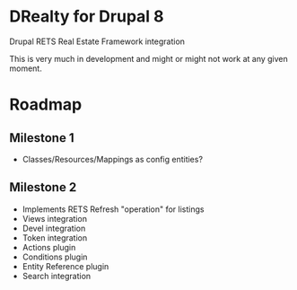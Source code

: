 DRealty for Drupal 8
===

Drupal RETS Real Estate Framework integration

This is very much in development and might or might not work at any given moment.

Roadmap
===

Milestone 1
---

* Classes/Resources/Mappings as config entities?

Milestone 2
---
* Implements RETS Refresh "operation" for listings
* Views integration
* Devel integration
* Token integration
* Actions plugin
* Conditions plugin
* Entity Reference plugin
* Search integration
